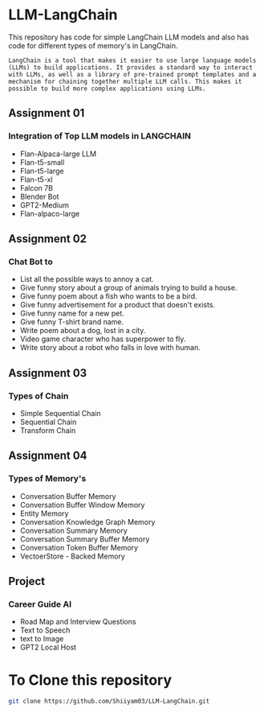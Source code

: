 # LLM-LangChain

This repository has code for simple LangChain LLM models and also has code for different types of memory's in LangChain.

    LangChain is a tool that makes it easier to use large language models (LLMs) to build applications. It provides a standard way to interact with LLMs, as well as a library of pre-trained prompt templates and a mechanism for chaining together multiple LLM calls. This makes it possible to build more complex applications using LLMs.

## Assignment 01
### Integration of Top LLM models in LANGCHAIN

- Flan-Alpaca-large LLM
- Flan-t5-small
- Flan-t5-large
- Flan-t5-xl
- Falcon 7B
- Blender Bot
- GPT2-Medium
- Flan-alpaco-large

## Assignment 02
### Chat Bot to

- List all the possible ways to annoy a cat.
- Give funny story about a group of animals trying to build a house.
- Give funny poem about a fish who wants to be a bird.
- Give funny advertisement for a product that doesn't exists.
- Give funny name for a new pet.
- Give funny T-shirt brand name.
- Write poem about a dog, lost in a city.
- Video game character who has superpower to fly.
- Write story about a robot who falls in love with human.

## Assignment 03
### Types of Chain

- Simple Sequential Chain
- Sequential Chain
- Transform Chain

## Assignment 04
### Types of Memory's

- Conversation Buffer Memory
- Conversation Buffer Window Memory
- Entity Memory
- Conversation Knowledge Graph Memory
- Conversation Summary Memory
- Conversation Summary Buffer Memory
- Conversation Token Buffer Memory
- VectoerStore - Backed Memory

## Project
### Career Guide AI

- Road Map and Interview Questions
- Text to Speech
- text to Image
- GPT2 Local Host

# To Clone this repository

```bash
git clone https://github.com/Shiiyam03/LLM-LangChain.git
```
